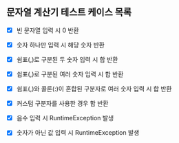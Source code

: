## 문자열 계산기 테스트 케이스 목록

- [x] 빈 문자열 입력 시 0 반환  
- [x] 숫자 하나만 입력 시 해당 숫자 반환
- [x] 쉼표(,)로 구분된 두 숫자 입력 시 합 반환
- [x] 쉼표(,)로 구분된 여러 숫자 입력 시 합 반환
- [x] 쉼표(,)와 콜론(:)이 혼합된 구분자로 여러 숫자 입력 시 합 반환
- [x] 커스텀 구분자를 사용한 경우 합 반환
- [x] 음수 입력 시 RuntimeException 발생
- [x] 숫자가 아닌 값 입력 시 RuntimeException 발생

